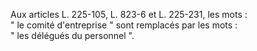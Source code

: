   
Aux articles L. 225-105, L. 823-6 et L. 225-231, les mots :   
" le comité d'entreprise " sont remplacés par les mots :   
" les délégués du personnel ".  
